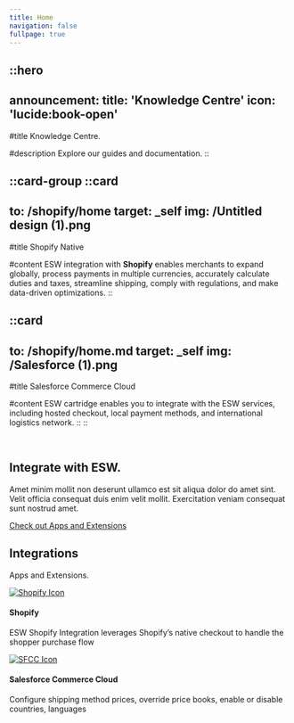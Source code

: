 ```yaml
---
title: Home
navigation: false
fullpage: true
---
```


::hero
---
announcement:
  title: 'Knowledge Centre'
  icon: 'lucide:book-open'
---

#title
Knowledge Centre.

#description
Explore our guides and documentation.
::


::card-group
  ::card
  ---
  to: /shopify/home
  target: _self
  img: /Untitled design (1).png
  ---
  #title
  Shopify Native

  #content
  ESW integration with **Shopify** enables merchants to expand globally, process payments in multiple currencies, accurately calculate duties and taxes, streamline shipping, comply with regulations, and make data-driven optimizations.
  ::

  ::card
  ---
  to: /shopify/home.md
  target: _self
  img: /Salesforce (1).png
  ---
  #title
  Salesforce Commerce Cloud

  #content
  ESW cartridge enables you to integrate with the ESW services, including hosted checkout, local payment methods, and international logistics network.
  ::
::

<br>

<section class="py-10 bg-white sm:py-16 lg:py-24">
    <div class="px-4 mx-auto sm:px-6 lg:px-8 max-w-7xl">
        <div class="grid items-center grid-cols-1 gap-y-12 lg:grid-cols-2 lg:gap-x-24">
            <div>
                <img class="w-full max-w-md mx-auto" src="https://cdn.rareblocks.xyz/collection/celebration/images/integration/2/services-icons.png" alt="" />
            </div>

  <div class="text-center lg:text-left">
                <h2 class="text-3xl font-bold leading-tight text-black sm:text-4xl lg:text-5xl">Integrate with ESW.</h2>
                <p class="mt-6 text-base text-gray-600">Amet minim mollit non deserunt ullamco est sit aliqua dolor do amet sint. Velit officia consequat duis enim velit mollit. Exercitation veniam consequat sunt nostrud amet.</p>

  <a href="#" title="" class="inline-flex items-center justify-center px-8 py-4 font-semibold text-white transition-all duration-200 bg-blue-600 rounded-md mt-9 hover:bg-blue-700 focus:bg-blue-700" role="button"> Check out Apps and Extensions </a>
            </div>
        </div>
    </div>
</section>


<section class="py-24 relative bg-white dark:bg-neutral-950">
  <div class="w-full max-w-7xl px-4 md:px-5 lg:px-5 mx-auto">
    <div class="w-full flex-col justify-start items-center lg:gap-11 gap-8 inline-flex">
      <div class="w-full flex-col justify-start items-center gap-2.5 flex">
        <h2 class="text-center text-neutral-900 dark:text-neutral-100 text-3xl font-bold font-manrope leading-normal">Integrations</h2>
        <p class="max-w-4xl mx-auto text-center text-neutral-500 dark:text-neutral-400 text-lg font-normal leading-8">
          Apps and Extensions.
        </p>
      </div>

  <!-- Centered Grid for 2 Cards -->
  <div class="grid grid-cols-1 sm:grid-cols-2 justify-center gap-8">
        
  <!-- Shopify Card -->
  <div class="w-full max-w-sm px-6 py-8 rounded-2xl border border-neutral-200 dark:border-neutral-700 hover:border-indigo-600 transition-all duration-700 ease-in-out bg-white dark:bg-neutral-900 shadow-sm mx-auto">
          <div class="flex-col justify-start items-center gap-3.5 inline-flex">
            <a href="">
              <img src="https://img.icons8.com/?size=100&id=BRIdulMG66MK&format=png&color=000000" alt="Shopify Icon" class="w-14 h-14" />
            </a>
            <h4 class="text-center text-neutral-900 dark:text-neutral-100 text-lg font-semibold leading-8">Shopify</h4>
            <p class="text-center text-neutral-500 dark:text-neutral-400 text-sm font-normal leading-snug">
              ESW Shopify Integration leverages Shopify’s native checkout to handle the shopper purchase flow
            </p>
          </div>
        </div>

  <!-- SFCC Card -->
  <div class="w-full max-w-sm px-6 py-8 rounded-2xl border border-neutral-200 dark:border-neutral-700 hover:border-indigo-600 transition-all duration-700 ease-in-out bg-white dark:bg-neutral-900 shadow-sm mx-auto">
          <div class="flex-col justify-start items-center gap-3.5 inline-flex">
            <a href="" class="w-14 h-14 flex items-center justify-center">
              <img src="https://img.icons8.com/?size=100&id=38804&format=png&color=000000" alt="SFCC Icon" class="w-14 h-14" />
            </a>
            <h4 class="text-center text-neutral-900 dark:text-neutral-100 text-lg font-semibold leading-8">Salesforce Commerce Cloud</h4>
            <p class="text-center text-neutral-500 dark:text-neutral-400 text-sm font-normal leading-snug">
              Configure shipping method prices, override price books, enable or disable countries, languages
            </p>
          </div>
        </div>
      </div>
    </div>
  </div>
</section>


